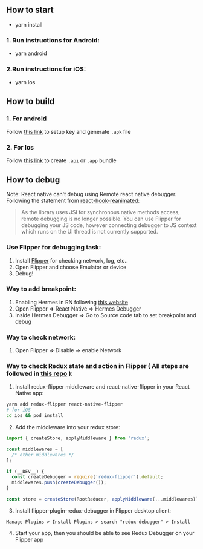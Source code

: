 ## How to start
* yarn install
### 1. Run instructions for Android:
* yarn android
  
### 2.Run instructions for iOS:
* yarn ios

## How to build

### 1. For android
Follow [this link](https://www.instamobile.io/android-development/generate-react-native-release-build-android/) to setup key and generate ```.apk``` file

### 2. For Ios
Follow [this link](https://docs.saucelabs.com/mobile-apps/automated-testing/ipa-files/) to create ```.api``` or ```.app``` bundle
## How to debug

Note: React native can't debug using Remote react native debugger. Following the statement from [react-hook-reanimated](https://docs.swmansion.com/react-native-reanimated/docs):
> As the library uses JSI for synchronous native methods access, remote debugging is no longer possible. You can use Flipper for debugging your JS code, however connecting debugger to JS context which runs on the UI thread is not currently supported.

### Use Flipper for debugging task: 
1. Install [Flipper](https://fbflipper.com/) for checking network, log, etc.. 
2. Open Flipper and choose Emulator or device
3. Debug!

### Way to add breakpoint: 
1. Enabling Hermes in RN following [this website](https://reactnative.dev/docs/hermes)
2. Open Flipper => React Native => Hermes Debugger
3. Inside Hermes Debugger => Go to Source code tab to set breakpoint and debug

### Way to check network: 
1. Open Flipper => Disable => enable Network

### Way to check Redux state and action in Flipper ( All steps are followed in [this repo](https://github.com/jk-gan/redux-flipper) ): 
1. Install redux-flipper middleware and react-native-flipper in your React Native app:
```sh
yarn add redux-flipper react-native-flipper
# for iOS
cd ios && pod install
```
2. Add the middleware into your redux store:
```js
import { createStore, applyMiddleware } from 'redux';

const middlewares = [
  /* other middlewares */
];

if (__DEV__) {
  const createDebugger = require('redux-flipper').default;
  middlewares.push(createDebugger());
}

const store = createStore(RootReducer, applyMiddleware(...middlewares));
```
3. Install flipper-plugin-redux-debugger in Flipper desktop client:
```
Manage Plugins > Install Plugins > search "redux-debugger" > Install
```
4. Start your app, then you should be able to see Redux Debugger on your Flipper app
